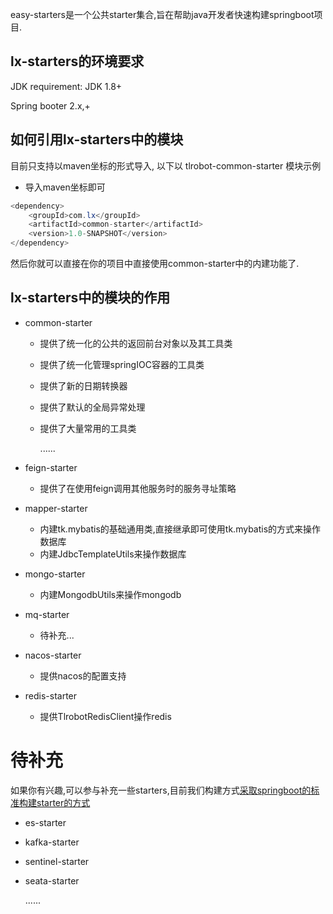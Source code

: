 easy-starters是一个公共starter集合,旨在帮助java开发者快速构建springboot项目.

## lx-starters的环境要求

JDK requirement: JDK 1.8+

Spring booter 2.x,+



## 如何引用lx-starters中的模块

目前只支持以maven坐标的形式导入, 以下以 tlrobot-common-starter 模块示例

* 导入maven坐标即可

```java
<dependency>
    <groupId>com.lx</groupId>
    <artifactId>common-starter</artifactId>
    <version>1.0-SNAPSHOT</version>
</dependency>
```

然后你就可以直接在你的项目中直接使用common-starter中的内建功能了.

## lx-starters中的模块的作用

* common-starter

    * 提供了统一化的公共的返回前台对象以及其工具类

    * 提供了统一化管理springIOC容器的工具类

    * 提供了新的日期转换器

    * 提供了默认的全局异常处理

    * 提供了大量常用的工具类

      ......

* feign-starter

    * 提供了在使用feign调用其他服务时的服务寻址策略

* mapper-starter

    * 内建tk.mybatis的基础通用类,直接继承即可使用tk.mybatis的方式来操作数据库
    * 内建JdbcTemplateUtils来操作数据库

* mongo-starter

    * 内建MongodbUtils来操作mongodb

* mq-starter

    * 待补充...

* nacos-starter

    * 提供nacos的配置支持

* redis-starter

    * 提供TlrobotRedisClient操作redis

# 待补充

如果你有兴趣,可以参与补充一些starters,目前我们构建方式[采取springboot的标准构建starter的方式](https://docs.spring.io/spring-boot/docs/current/reference/html/features.html#features.developing-auto-configuration.custom-starter)

* es-starter

* kafka-starter

* sentinel-starter

* seata-starter

  ......
